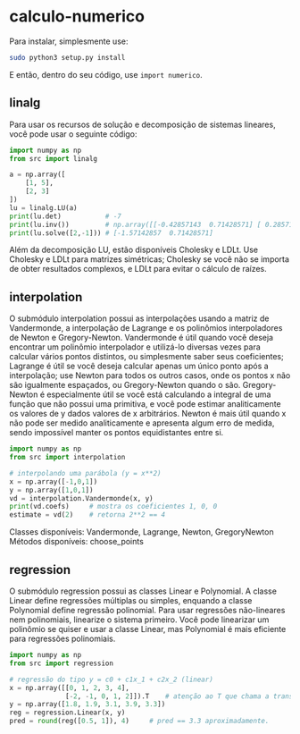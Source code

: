 # calculo-numerico

Para instalar, simplesmente use:

```bash
sudo python3 setup.py install
```

E então, dentro do seu código, use `import numerico`.

## linalg

Para usar os recursos de solução e decomposição de sistemas lineares, você pode usar o seguinte código:
```python
import numpy as np
from src import linalg

a = np.array([
    [1, 5],
    [2, 3]
])
lu = linalg.LU(a)
print(lu.det)           # -7
print(lu.inv())         # np.array([[-0.42857143  0.71428571] [ 0.28571429 -0.14285714]])
print(lu.solve([2,-1])) # [-1.57142857  0.71428571]
```
Além da decomposição LU, estão disponíveis Cholesky e LDLt. Use Cholesky e LDLt para matrizes simétricas; Cholesky se você não se importa de obter resultados complexos, e LDLt para evitar o cálculo de raízes.

## interpolation

O submódulo interpolation possui as interpolações usando a matriz de Vandermonde, a interpolação de Lagrange e os polinômios interpoladores de Newton e Gregory-Newton. Vandermonde é útil quando você deseja encontrar um polinômio interpolador e utilizá-lo diversas vezes para calcular vários pontos distintos, ou simplesmente saber seus coeficientes; Lagrange é útil se você deseja calcular apenas um único ponto após a interpolação; use Newton para todos os outros casos, onde os pontos x não são igualmente espaçados, ou Gregory-Newton quando o são. Gregory-Newton é especialmente útil se você está calculando a integral de uma função que não possui uma primitiva, e você pode estimar analiticamente os valores de y dados valores de x arbitrários. Newton é mais útil quando x não pode ser medido analiticamente e apresenta algum erro de medida, sendo impossível manter os pontos equidistantes entre si.

```python
import numpy as np
from src import interpolation

# interpolando uma parábola (y = x**2)
x = np.array([-1,0,1])
y = np.array([1,0,1])
vd = interpolation.Vandermonde(x, y)
print(vd.coefs)     # mostra os coeficientes 1, 0, 0
estimate = vd(2)    # retorna 2**2 == 4
```

Classes disponíveis: Vandermonde, Lagrange, Newton, GregoryNewton
Métodos disponíveis: choose_points

## regression
O submódulo regression possui as classes Linear e Polynomial. A classe Linear define regressões múltiplas ou simples, enquando a classe Polynomial define regressão polinomial. Para usar regressões não-lineares nem polinomiais, linearize o sistema primeiro. Você pode linearizar um polinômio se quiser e usar a classe Linear, mas Polynomial é mais eficiente para regressões polinomiais.

```python
import numpy as np
from src import regression

# regressão do tipo y = c0 + c1x_1 + c2x_2 (linear)
x = np.array([[0, 1, 2, 3, 4],
              [-2, -1, 0, 1, 2]]).T    # atenção ao T que chama a transposta
y = np.array([1.8, 1.9, 3.1, 3.9, 3.3])
reg = regression.Linear(x, y)
pred = round(reg([0.5, 1]), 4)     # pred == 3.3 aproximadamente.
```
